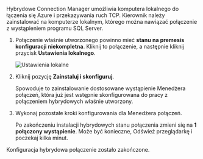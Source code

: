 
Hybrydowe Connection Manager umożliwia komputera lokalnego do łączenia się Azure i przekazywania ruch TCP. Kierownik należy zainstalować na komputerze lokalnym, którego można nawiązać połączenie z wystąpieniem programu SQL Server.

1. Połączenie właśnie utworzonego powinno mieć **stanu** **na premesis konfiguracji niekompletna**. Kliknij to połączenie, a następnie kliknij przycisk **Ustawienia lokalnego**.

    ![Ustawienia lokalne](./media/hybrid-connections-install-connection-manager/5-1.png)

2. Kliknij pozycję **Zainstaluj i skonfiguruj**.

    Spowoduje to zainstalowanie dostosowane wystąpienie Menedżera połączeń, która już jest wstępnie skonfigurowana do pracy z połączeniem hybrydowych właśnie utworzony.

3. Wykonaj pozostałe kroki konfigurowania dla Menedżera połączeń.

    Po zakończeniu instalacji hybrydowych stanu połączenia zmieni się na **1 połączony wystąpienie**. Może być konieczne, Odśwież przeglądarkę i poczekaj kilka minut. 

Konfiguracja hybrydowa połączenie zostało zakończone.